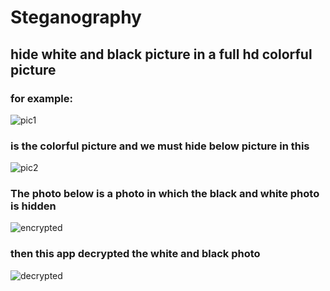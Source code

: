 # Steganography
## hide white and black picture in a full hd colorful picture
### for example:
![pic1](https://s2.uupload.ir/files/pic1_5b3a.jpg)
### is the colorful picture and we must hide below picture in this
![pic2](https://s2.uupload.ir/files/pic2_ppbz.jpg)
### The photo below is a photo in which the black and white photo is hidden
![encrypted](https://s26.picofile.com/file/8460881942/encrypted.png)
### then this app decrypted the white and black photo
![decrypted](https://s2.uupload.ir/files/decrypted_ynqj.png)





